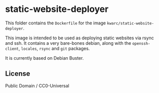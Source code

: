 # static-website-deployer

This folder contains the `Dockerfile` for the image `kwarc/static-website-deployer`. 

This image is intended to be used as deploying static websites via rsync and ssh. 
It contains a very bare-bones debian, along with the `openssh-client`, `locales`, `rsync` and `git` packages. 

It is currently based on Debian Buster.

## License

Public Domain / CC0-Universal
